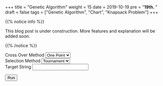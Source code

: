 +++
title = "Genetic Algorithm"
weight = 15
date = 2019-10-19
pre = "<b>19th. </b>"
draft = false
tags = ["Genetic Algorithm", "Chart", "Knapsack Problem"]
+++

{{% notice info %}}

This blog post is under construction. More features and explanation will be added soon.

{{% /notice %}}

<div>
<label for="crossOver">Cross Over Method</label> 
<select id="crossOverMethod">
  <option value="onePoint">One Point</option>
  <option value="twoPoint">Two Point</option>
  <option value="uniform">Uniform</option>
</select>
</div>

<div>
<label for="selection">Selection Method</label> 
<select id="selectionMethod">
  <option value="tournament">Tournament</option>
  <option value="random">Random</option>
</select>
</div>


<div>
    <label for="targetString">Target String </label>    
    <input type="text" id="targetString" autocomplete="off">
</div>

<button type="button" id="run" class="hvr-sweep-to-right">Run</button>


<p class="result"></p>


<style>
.hvr-sweep-to-right {
  display: inline-block;
  vertical-align: middle;
  -webkit-transform: perspective(1px) translateZ(0);
  transform: perspective(1px) translateZ(0);
  box-shadow: 0 0 1px rgba(0, 0, 0, 0);
  position: relative;
  -webkit-transition-property: color;
  transition-property: color;
  -webkit-transition-duration: 0.3s;
  transition-duration: 0.3s;
}
.hvr-sweep-to-right:before {
  content: "";
  position: absolute;
  z-index: -1;
  top: 0;
  left: 0;
  right: 0;
  bottom: 0;
  background: #2098D1;
  -webkit-transform: scaleX(0);
  transform: scaleX(0);
  -webkit-transform-origin: 0 50%;
  transform-origin: 0 50%;
  -webkit-transition-property: transform;
  transition-property: transform;
  -webkit-transition-duration: 0.3s;
  transition-duration: 0.3s;
  -webkit-transition-timing-function: ease-out;
  transition-timing-function: ease-out;
}
.hvr-sweep-to-right:hover, .hvr-sweep-to-right:focus, .hvr-sweep-to-right:active {
  color: white;
}
.hvr-sweep-to-right:hover:before, .hvr-sweep-to-right:focus:before, .hvr-sweep-to-right:active:before {
  -webkit-transform: scaleX(1);
  transform: scaleX(1);
}
</style>

<script>

const entry = document.querySelector("#targetString");
const result = document.querySelector(".result");
const cm = document.getElementById("crossOverMethod");
const sm = document.getElementById("selectionMethod");
const button = document.getElementById("run");

if (window.Worker) {
  const myWorker = new Worker("/blog/scripts/ga-worker.js");

  cm.onchange = function() {
    result.innerHTML = "";
    if (entry.value.length >= 100 || entry.value.length == 0)
        return;   
  };

  button.onclick = function() {
    
    
    result.innerHTML = "";

    let crossOverMethod = cm.options[cm.selectedIndex].value;
    let selectionMethod = sm.options[sm.selectedIndex].value;


    myWorker.postMessage([crossOverMethod, selectionMethod, entry.value]);
  }

  entry.onchange = function() {

    result.innerHTML = "";
    if (entry.value.length >= 100 || entry.value.length == 0)
        return;
  };

  myWorker.onmessage = function(e) {
      
    
    let text = result.innerHTML;
    //console.log(e);

    result.innerHTML = "<p>" + "Generation " + e.data[0] + " Current - " + e.data[1] + "</p>" + text;
    //console.log("Message received from worker");
  };
} else {
  console.log("Your browser doesn't support web workers.");
}

</script>
